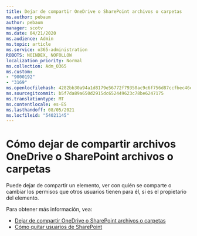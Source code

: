 ```yaml
---
title: Dejar de compartir OneDrive o SharePoint archivos o carpetas
ms.author: pebaum
author: pebaum
manager: scotv
ms.date: 04/21/2020
ms.audience: Admin
ms.topic: article
ms.service: o365-administration
ROBOTS: NOINDEX, NOFOLLOW
localization_priority: Normal
ms.collection: Adm_O365
ms.custom:
- "9000192"
- "3169"
ms.openlocfilehash: 4282bb30a94a1d8179e56772f79350ac9c6f756d87ccfbec46e0418a3cc18612
ms.sourcegitcommit: b5f7da89a650d2915dc652449623c78be6247175
ms.translationtype: MT
ms.contentlocale: es-ES
ms.lasthandoff: 08/05/2021
ms.locfileid: "54021145"
---
```

# <a name="how-to-stop-sharing-onedrive-or-sharepoint-files-or-folders"></a>Cómo dejar de compartir archivos OneDrive o SharePoint archivos o carpetas

Puede dejar de compartir un elemento, ver con quién se comparte o cambiar los permisos que otros usuarios tienen para él, si es el propietario del elemento.

Para obtener más información, vea: 

- [Dejar de compartir OneDrive o SharePoint archivos o carpetas](https://support.office.com/article/stop-sharing-onedrive-or-sharepoint-files-or-folders-or-change-permissions-0a36470f-d7fe-40a0-bd74-0ac6c1e13323)
- [Cómo quitar usuarios de SharePoint](/sharepoint/remove-users)